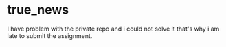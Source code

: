 # true_news

I have problem with the private repo and i could not solve it that's why i am late to submit the assignment.